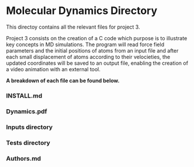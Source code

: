 # Molecular Dynamics Directory

This directoy contains all the relevant files for project 3.

Project 3 consists on the creation of a C code which purpose is to illustrate key concepts in MD simulations. The program will read force field parameters and the initial positions of atoms from an input file and after each small displacement of atoms according to their velocieties, the updated coordinates will be saved to an output file, enabling the creation of a video animation with an external tool.

**A breakdown of each file can be found below.**

### INSTALL.md

### Dynamics.pdf

### Inputs directory

### Tests directory

### Authors.md
